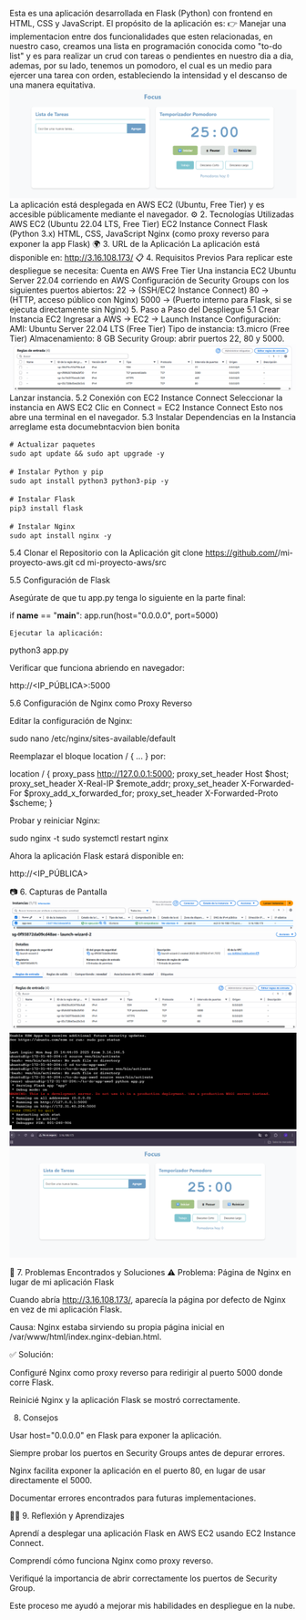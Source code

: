 Esta es una aplicación desarrollada en Flask (Python) con frontend en HTML, CSS y JavaScript. El propósito de la aplicación es: 👉 Manejar una implementacion entre dos funcionalidades que esten relacionadas, en nuestro caso, creamos una lista en programación conocida como "to-do list" y es para realizar un crud con tareas o pendientes en nuestro dia a dia, ademas, por su lado, tenemos un pomodoro, el cual es un medio para ejercer una tarea con orden, estableciendo la intensidad y el descanso de una manera equitativa. ![imagen de la aplicacion](image.png) La aplicación está desplegada en AWS EC2 (Ubuntu, Free Tier) y es accesible públicamente mediante el navegador. ⚙️ 2. Tecnologías Utilizadas AWS EC2 (Ubuntu 22.04 LTS, Free Tier) EC2 Instance Connect Flask (Python 3.x) HTML, CSS, JavaScript Nginx (como proxy reverso para exponer la app Flask) 🌍 3. URL de la Aplicación La aplicación está disponible en: http://3.16.108.173/ 📋 4. Requisitos Previos Para replicar este despliegue se necesita: Cuenta en AWS Free Tier Una instancia EC2 Ubuntu Server 22.04 corriendo en AWS Configuración de Security Groups con los siguientes puertos abiertos: 22 → (SSH/EC2 Instance Connect) 80 → (HTTP, acceso público con Nginx) 5000 → (Puerto interno para Flask, si se ejecuta directamente sin Nginx) 5. Paso a Paso del Despliegue 5.1 Crear Instancia EC2 Ingresar a AWS → EC2 → Launch Instance Configuración: AMI: Ubuntu Server 22.04 LTS (Free Tier) Tipo de instancia: t3.micro (Free Tier) Almacenamiento: 8 GB Security Group: abrir puertos 22, 80 y 5000. ![imagen de los puertos, en grupos de seguridad](image-1.png) Lanzar instancia. 5.2 Conexión con EC2 Instance Connect Seleccionar la instancia en AWS EC2 Clic en Connect = EC2 Instance Connect Esto nos abre una terminal en el navegador. 5.3 Instalar Dependencias en la Instancia arreglame esta documebntacvion bien bonita
```
# Actualizar paquetes
sudo apt update && sudo apt upgrade -y

# Instalar Python y pip
sudo apt install python3 python3-pip -y

# Instalar Flask
pip3 install flask

# Instalar Nginx
sudo apt install nginx -y
```
5.4 Clonar el Repositorio con la Aplicación
git clone https://github.com/<usuario>/mi-proyecto-aws.git
cd mi-proyecto-aws/src

5.5 Configuración de Flask

Asegúrate de que tu app.py tenga lo siguiente en la parte final:

if __name__ == "__main__":
    app.run(host="0.0.0.0", port=5000)

    Ejecutar la aplicación:

python3 app.py


Verificar que funciona abriendo en navegador:

http://<IP_PÚBLICA>:5000

5.6 Configuración de Nginx como Proxy Reverso

Editar la configuración de Nginx:

sudo nano /etc/nginx/sites-available/default


Reemplazar el bloque location / { ... } por:

location / {
    proxy_pass http://127.0.0.1:5000;
    proxy_set_header Host $host;
    proxy_set_header X-Real-IP $remote_addr;
    proxy_set_header X-Forwarded-For $proxy_add_x_forwarded_for;
    proxy_set_header X-Forwarded-Proto $scheme;
}


Probar y reiniciar Nginx:

sudo nginx -t
sudo systemctl restart nginx


Ahora la aplicación Flask estará disponible en:

http://<IP_PÚBLICA>

📷 6. Capturas de Pantalla
![alt text](image-2.png)
![alt text](image-3.png)
![alt text](image-4.png)
![alt text](image-5.png)

🐞 7. Problemas Encontrados y Soluciones
⚠️ Problema: Página de Nginx en lugar de mi aplicación Flask

Cuando abría http://3.16.108.173/, aparecía la página por defecto de Nginx en vez de mi aplicación Flask.

Causa: Nginx estaba sirviendo su propia página inicial en /var/www/html/index.nginx-debian.html.

✅ Solución:

Configuré Nginx como proxy reverso para redirigir al puerto 5000 donde corre Flask.

Reinicié Nginx y la aplicación Flask se mostró correctamente.

8. Consejos 

Usar host="0.0.0.0" en Flask para exponer la aplicación.

Siempre probar los puertos en Security Groups antes de depurar errores.

Nginx facilita exponer la aplicación en el puerto 80, en lugar de usar directamente el 5000.

Documentar errores encontrados para futuras implementaciones.

👨‍🏫 9. Reflexión y Aprendizajes

Aprendí a desplegar una aplicación Flask en AWS EC2 usando EC2 Instance Connect.

Comprendí cómo funciona Nginx como proxy reverso.

Verifiqué la importancia de abrir correctamente los puertos de Security Group.

Este proceso me ayudó a mejorar mis habilidades en despliegue en la nube.
                                                            
